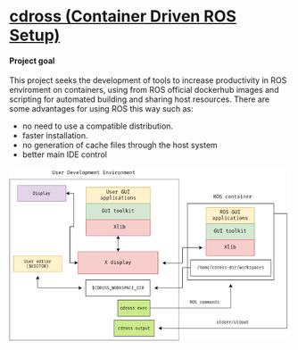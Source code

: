 # [cdross (Container Driven ROS Setup)](https://github.com/Zoh-j02r/cdross)

#### Project goal

This project seeks the development of tools to increase productivity in ROS enviroment on containers, using from ROS official dockerhub images and scripting for automated building and sharing host resources. There are some advantages for using ROS this way such as:
- no need to use a compatible distribution.
- faster installation.
- no generation of cache files through the host system
- better main IDE control

![Intended](docs/diagram.png)
